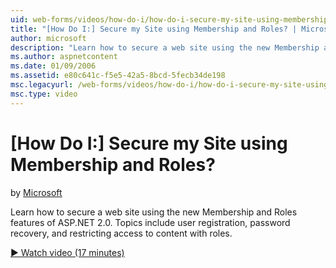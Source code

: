 ```yaml
---
uid: web-forms/videos/how-do-i/how-do-i-secure-my-site-using-membership-and-roles
title: "[How Do I:] Secure my Site using Membership and Roles? | Microsoft Docs"
author: microsoft
description: "Learn how to secure a web site using the new Membership and Roles features of ASP.NET 2.0. Topics include user registration, password recovery, and restricti..."
ms.author: aspnetcontent
ms.date: 01/09/2006
ms.assetid: e80c641c-f5e5-42a5-8bcd-5fecb34de198
msc.legacyurl: /web-forms/videos/how-do-i/how-do-i-secure-my-site-using-membership-and-roles
msc.type: video
---
```

[How Do I:] Secure my Site using Membership and Roles?
====================
by [Microsoft](https://github.com/microsoft)

Learn how to secure a web site using the new Membership and Roles features of ASP.NET 2.0. Topics include user registration, password recovery, and restricting access to content with roles.

[&#9654; Watch video (17 minutes)](https://channel9.msdn.com/Blogs/ASP-NET-Site-Videos/how-do-i-secure-my-site-using-membership-and-roles)
